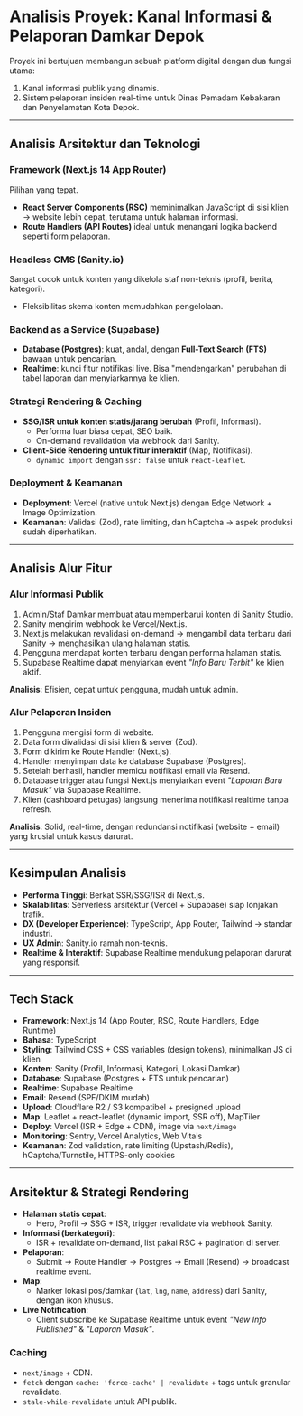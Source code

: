 # Analisis Proyek: Kanal Informasi & Pelaporan Damkar Depok

Proyek ini bertujuan membangun sebuah platform digital dengan dua fungsi utama:  
1. Kanal informasi publik yang dinamis.  
2. Sistem pelaporan insiden real-time untuk Dinas Pemadam Kebakaran dan Penyelamatan Kota Depok.  

---

## Analisis Arsitektur dan Teknologi

### Framework (Next.js 14 App Router)
Pilihan yang tepat.  
- **React Server Components (RSC)** meminimalkan JavaScript di sisi klien → website lebih cepat, terutama untuk halaman informasi.  
- **Route Handlers (API Routes)** ideal untuk menangani logika backend seperti form pelaporan.  

### Headless CMS (Sanity.io)
Sangat cocok untuk konten yang dikelola staf non-teknis (profil, berita, kategori).  
- Fleksibilitas skema konten memudahkan pengelolaan.  

### Backend as a Service (Supabase)
- **Database (Postgres)**: kuat, andal, dengan **Full-Text Search (FTS)** bawaan untuk pencarian.  
- **Realtime**: kunci fitur notifikasi live. Bisa "mendengarkan" perubahan di tabel laporan dan menyiarkannya ke klien.  

### Strategi Rendering & Caching
- **SSG/ISR untuk konten statis/jarang berubah** (Profil, Informasi).  
  - Performa luar biasa cepat, SEO baik.  
  - On-demand revalidation via webhook dari Sanity.  
- **Client-Side Rendering untuk fitur interaktif** (Map, Notifikasi).  
  - `dynamic import` dengan `ssr: false` untuk `react-leaflet`.  

### Deployment & Keamanan
- **Deployment**: Vercel (native untuk Next.js) dengan Edge Network + Image Optimization.  
- **Keamanan**: Validasi (Zod), rate limiting, dan hCaptcha → aspek produksi sudah diperhatikan.  

---

## Analisis Alur Fitur

### Alur Informasi Publik
1. Admin/Staf Damkar membuat atau memperbarui konten di Sanity Studio.  
2. Sanity mengirim webhook ke Vercel/Next.js.  
3. Next.js melakukan revalidasi on-demand → mengambil data terbaru dari Sanity → menghasilkan ulang halaman statis.  
4. Pengguna mendapat konten terbaru dengan performa halaman statis.  
5. Supabase Realtime dapat menyiarkan event *"Info Baru Terbit"* ke klien aktif.  

**Analisis**: Efisien, cepat untuk pengguna, mudah untuk admin.  

### Alur Pelaporan Insiden
1. Pengguna mengisi form di website.  
2. Data form divalidasi di sisi klien & server (Zod).  
3. Form dikirim ke Route Handler (Next.js).  
4. Handler menyimpan data ke database Supabase (Postgres).  
5. Setelah berhasil, handler memicu notifikasi email via Resend.  
6. Database trigger atau fungsi Next.js menyiarkan event *"Laporan Baru Masuk"* via Supabase Realtime.  
7. Klien (dashboard petugas) langsung menerima notifikasi realtime tanpa refresh.  

**Analisis**: Solid, real-time, dengan redundansi notifikasi (website + email) yang krusial untuk kasus darurat.  

---

## Kesimpulan Analisis
- **Performa Tinggi**: Berkat SSR/SSG/ISR di Next.js.  
- **Skalabilitas**: Serverless arsitektur (Vercel + Supabase) siap lonjakan trafik.  
- **DX (Developer Experience)**: TypeScript, App Router, Tailwind → standar industri.  
- **UX Admin**: Sanity.io ramah non-teknis.  
- **Realtime & Interaktif**: Supabase Realtime mendukung pelaporan darurat yang responsif.  

---

## Tech Stack

- **Framework**: Next.js 14 (App Router, RSC, Route Handlers, Edge Runtime)  
- **Bahasa**: TypeScript  
- **Styling**: Tailwind CSS + CSS variables (design tokens), minimalkan JS di klien  
- **Konten**: Sanity (Profil, Informasi, Kategori, Lokasi Damkar)  
- **Database**: Supabase (Postgres + FTS untuk pencarian)  
- **Realtime**: Supabase Realtime  
- **Email**: Resend (SPF/DKIM mudah)  
- **Upload**: Cloudflare R2 / S3 kompatibel + presigned upload  
- **Map**: Leaflet + react-leaflet (dynamic import, SSR off), MapTiler  
- **Deploy**: Vercel (ISR + Edge + CDN), image via `next/image`  
- **Monitoring**: Sentry, Vercel Analytics, Web Vitals  
- **Keamanan**: Zod validation, rate limiting (Upstash/Redis), hCaptcha/Turnstile, HTTPS-only cookies  

---

## Arsitektur & Strategi Rendering

- **Halaman statis cepat**:  
  - Hero, Profil → SSG + ISR, trigger revalidate via webhook Sanity.  
- **Informasi (berkategori)**:  
  - ISR + revalidate on-demand, list pakai RSC + pagination di server.  
- **Pelaporan**:  
  - Submit → Route Handler → Postgres → Email (Resend) → broadcast realtime event.  
- **Map**:  
  - Marker lokasi pos/damkar (`lat`, `lng`, `name`, `address`) dari Sanity, dengan ikon khusus.  
- **Live Notification**:  
  - Client subscribe ke Supabase Realtime untuk event *"New Info Published"* & *"Laporan Masuk"*.  

### Caching
- `next/image` + CDN.  
- `fetch` dengan `cache: 'force-cache' | revalidate` + tags untuk granular revalidate.  
- `stale-while-revalidate` untuk API publik.  
